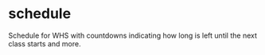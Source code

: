 # schedule
Schedule for WHS with countdowns indicating how long is left until the next class starts and more.
